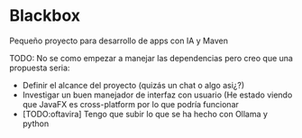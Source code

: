 # Blackbox

Pequeño proyecto para desarrollo de apps con IA y Maven

TODO: No se como empezar a manejar las dependencias pero creo que una propuesta seria:
- Definir el alcance del proyecto (quizás un chat o algo asi¿?)
- Investigar un buen manejador de interfaz con usuario (He estado viendo que JavaFX es cross-platform por lo que podría funcionar
- [TODO:oftavira] Tengo que subir lo que se ha hecho con Ollama y python

  

